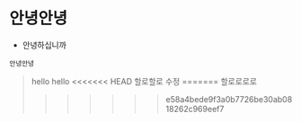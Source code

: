 # 안녕안녕
- 안녕하십니까

```
안녕안녕
```

> hello hello
<<<<<<< HEAD
할로할로 수정
=======
> 할로로로로
>>>>>>> e58a4bede9f3a0b7726be30ab0818262c969eef7
